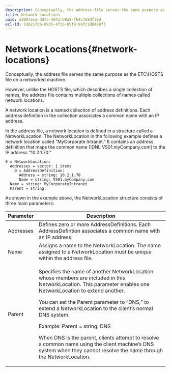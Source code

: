 ```yaml
---
description: Conceptually, the address file serves the same purpose as the ETC&bsol;HOSTS file on a networked machine.
title: Network Locations
uuid: a2097eca-dd75-4d43-b8a8-fb4c768df38d
exl-id: 938217da-8935-4f2a-b5f8-9afc1dd489f3
---
```

# Network Locations{#network-locations}

Conceptually, the address file serves the same purpose as the ETC&bsol;HOSTS file on a networked machine.

However, unlike the HOSTS file, which describes a single collection of names, the address file contains multiple collections of names called network locations.

A network location is a named collection of address definitions. Each address definition in the collection associates a common name with an IP address.

In the address file, a network location is defined in a structure called a NetworkLocation. The NetworkLocation in the following example defines a network location called “MyCorporate Intranet.” It contains an address definition that maps the common name [!DNL VS01.myCompany.com] to the IP address “10.2.1.70.”

```
0 = NetworkLocation: 
  Addresses = vector: 1 items
    0 = AddressDefinition: 
      Address = string: 10.2.1.70
      Name = string: VS01.myCompany.com
  Name = string: MyCorporateIntranet
  Parent = string: 
```

As shown in the example above, the NetworkLocation structure consists of three main parameters:

<table id="table_9142A0EFA15E4C37975E7ACE234F6FDD"> 
 <thead> 
  <tr> 
   <th colname="col1" class="entry"> Parameter </th> 
   <th colname="col2" class="entry"> Description </th> 
  </tr> 
 </thead>
 <tbody> 
  <tr> 
   <td colname="col1"> Addresses </td> 
   <td colname="col2"> Defines zero or more AddressDefinitions. Each AddressDefintion associates a common name with an IP address. </td> 
  </tr> 
  <tr> 
   <td colname="col1"> Name </td> 
   <td colname="col2"> Assigns a name to the NetworkLocation. The name assigned to a NetworkLocation must be unique within the address file. </td> 
  </tr> 
  <tr> 
   <td colname="col1"> Parent </td> 
   <td colname="col2"> <p>Specifies the name of another NetworkLocation whose members are included in this NetworkLocation. This parameter enables one NetworkLocation to extend another. </p> <p>You can set the Parent parameter to “DNS,” to extend a NetworkLocation to the client’s normal DNS system. </p> <p>Example: Parent = string: DNS </p> <p>When DNS is the parent, clients attempt to resolve a common name using the client machine’s DNS system when they cannot resolve the name through the NetworkLocation. </p> </td> 
  </tr> 
 </tbody> 
</table>
